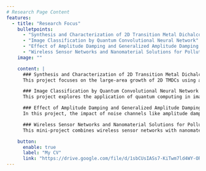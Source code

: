 ```yaml
---
# Research Page Content
features:
  - title: "Research Focus"
    bulletpoints:
      - "Synthesis and Characterization of 2D Transition Metal Dichalcogenides (TMDCs)"
      - "Image Classification by Quantum Convolutional Neural Network"
      - "Effect of Amplitude Damping and Generalized Amplitude Damping Channels on Bell States"
      - "Wireless Sensor Networks and Nanomaterial Solutions for Pollution Mitigation"
    image: ""

    content: |
      ### Synthesis and Characterization of 2D Transition Metal Dichalcogenides (TMDCs)
      This project focuses on the large-area growth of 2D TMDCs using advanced fabrication techniques like Chemical Vapor Deposition (CVD), Low-Pressure CVD (LPCVD), and Sputtering. The synthesized materials are characterized using tools such as Scanning Electron Microscopy (SEM), Raman Spectroscopy, and Gas Sensing setups. This work aims to develop quantum materials for sensing applications and study their optoelectronic properties.

      ### Image Classification by Quantum Convolutional Neural Network
      This project explores the application of quantum computing in image classification. By implementing Quantum Convolutional Neural Networks (QCNNs) on platforms like Google Colab using libraries such as PennyLane and Qiskit, this work demonstrates the potential of quantum machine learning for efficient data processing and classification tasks.

      ### Effect of Amplitude Damping and Generalized Amplitude Damping Channels on Bell States
      In this project, the impact of noise channels like amplitude damping and generalized amplitude damping on Bell states is analyzed. Using Mathematica, the work investigates how these channels affect the coherence and entanglement properties of quantum states, providing insights into quantum information processing under realistic conditions.

      ### Wireless Sensor Networks and Nanomaterial Solutions for Pollution Mitigation
      This mini-project combines wireless sensor networks with nanomaterial-based solutions to address indoor air pollution. The work involves designing efficient sensor networks and integrating nanomaterials to detect and mitigate pollutants, contributing to improved indoor air quality management.

    button:
      enable: true
      label: "My CV"
      link: "https://drive.google.com/file/d/1sbCUsIASs7-KiTwm7ld4WY-ORUE_ENiB/view?usp=sharing"
---
```

